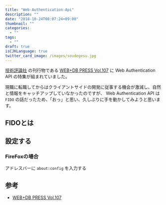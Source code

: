 ```yaml
---
title: "Web-Authentication-Api"
description: ""
date: "2018-10-24T08:07:24+09:00"
thumbnail: ""
categories:
  - ""
tags:
  - ""
draft: true
isCJKLanguage: true
twitter_card_image: /images/soudegesu.jpg
---
```


[技術評論社](https://gihyo.jp/book) の刊行物である [WEB+DB PRESS Vol.107](https://gihyo.jp/magazine/wdpress) に Web Authentication API の特集が組まれていました。

現職に転職してからはクライアントサイドの開発に従事する機会が激減し、自然と情報をキャッチアップしていなかったのですが、
Web Authentication API は `FIDO` の話だったため、「おっ」と思い、久しぶりに手を動かしてみようと思います。

## FIDOとは

## 設定する

### FireFoxの場合

アドレスバーに `about:config` を入力する




## 参考

* [WEB+DB PRESS Vol.107](https://gihyo.jp/magazine/wdpress)
